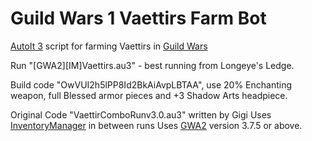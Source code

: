 # Guild Wars 1 Vaettirs Farm Bot
[AutoIt 3](https://www.autoitscript.com/site/autoit/downloads/) script for farming Vaettirs in [Guild Wars](http://guildwars.com)

Run "[GWA2][IM]Vaettirs.au3" - best running from Longeye's Ledge.

Build code "OwVUI2h5lPP8Id2BkAiAvpLBTAA", use 20% Enchanting weapon, full Blessed armor pieces and +3 Shadow Arts headpiece.

Original Code "VaettirComboRunv3.0.au3" written by Gigi
Uses [InventoryManager](https://github.com/3vcloud/gw_inventorymanager) in between runs
Uses [GWA2](https://github.com/tjubutsi/gwa2) version 3.7.5 or above. 